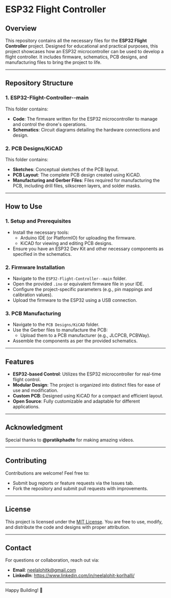 # ESP32 Flight Controller

## Overview

This repository contains all the necessary files for the **ESP32 Flight Controller** project. Designed for educational and practical purposes, this project showcases how an ESP32 microcontroller can be used to develop a flight controller. It includes firmware, schematics, PCB designs, and manufacturing files to bring the project to life.

---

## Repository Structure

### 1. **ESP32-Flight-Controller--main**
This folder contains:
- **Code**: The firmware written for the ESP32 microcontroller to manage and control the drone's operations.
- **Schematics**: Circuit diagrams detailing the hardware connections and design.

### 2. **PCB Designs/KiCAD**
This folder contains:
- **Sketches**: Conceptual sketches of the PCB layout.
- **PCB Layout**: The complete PCB design created using KiCAD.
- **Manufacturing and Gerber Files**: Files required for manufacturing the PCB, including drill files, silkscreen layers, and solder masks.

---

## How to Use

### 1. **Setup and Prerequisites**
- Install the necessary tools:
  - Arduino IDE (or PlatformIO) for uploading the firmware.
  - KiCAD for viewing and editing PCB designs.
- Ensure you have an ESP32 Dev Kit and other necessary components as specified in the schematics.

### 2. **Firmware Installation**
- Navigate to the `ESP32-Flight-Controller--main` folder.
- Open the provided `.ino` or equivalent firmware file in your IDE.
- Configure the project-specific parameters (e.g., pin mappings and calibration values).
- Upload the firmware to the ESP32 using a USB connection.

### 3. **PCB Manufacturing**
- Navigate to the `PCB Designs/KiCAD` folder.
- Use the Gerber files to manufacture the PCB:
  - Upload them to a PCB manufacturer (e.g., JLCPCB, PCBWay).
- Assemble the components as per the provided schematics.

---

## Features
- **ESP32-based Control**: Utilizes the ESP32 microcontroller for real-time flight control.
- **Modular Design**: The project is organized into distinct files for ease of use and modification.
- **Custom PCB**: Designed using KiCAD for a compact and efficient layout.
- **Open Source**: Fully customizable and adaptable for different applications.

---

## Acknowledgment
Special thanks to **@pratikphadte** for making amazing videos.

---

## Contributing
Contributions are welcome! Feel free to:
- Submit bug reports or feature requests via the Issues tab.
- Fork the repository and submit pull requests with improvements.

---

## License
This project is licensed under the [MIT License](LICENSE). You are free to use, modify, and distribute the code and designs with proper attribution.

---

## Contact
For questions or collaboration, reach out via:
- **Email**: neelalohitk@gmail.com
- **LinkedIn**: https://www.linkedin.com/in/neelalohit-korlhalli/

---

Happy Building! 🚀
